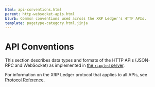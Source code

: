 ```yaml
---
html: api-conventions.html
parent: http-websocket-apis.html
blurb: Common conventions used across the XRP Ledger's HTTP APIs.
template: pagetype-category.html.jinja
---
```


# API Conventions

This section describes data types and formats of the HTTP APIs (JSON-RPC and WebSocket) as implemented in [the `rippled` server](xrpl-servers.html).

For information on the XRP Ledger protocol that applies to all APIs, see [Protocol Reference](protocol-reference.html).
